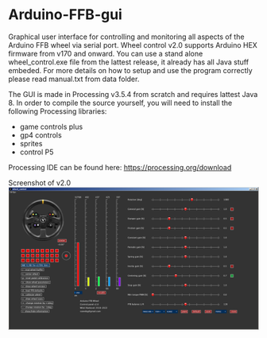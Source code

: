 # Arduino-FFB-gui
Graphical user interface for controlling and monitoring all aspects of the Arduino FFB wheel via serial port. Wheel control v2.0 supports Arduino HEX firmware from v170 and onward. You can use a stand alone wheel_control.exe file from the lattest release, it already has all Java stuff embeded. For more details on how to setup and use the program correctly please read manual.txt from data folder.

The GUI is made in Processing v3.5.4 from scratch and requires lattest Java 8. In order to compile the source yourself, you will need to install the following Processing libraries:
- game controls plus
- gp4 controls
- sprites
- control P5

Processing IDE can be found here: https://processing.org/download

Screenshot of v2.0
![plot](./data/Wheel_control_v2_0.png)
